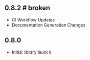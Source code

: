 ## 0.8.2 # broken

* CI Workflow Updates
* Documentation Generation Changes

## 0.8.0

* Initial library launch


